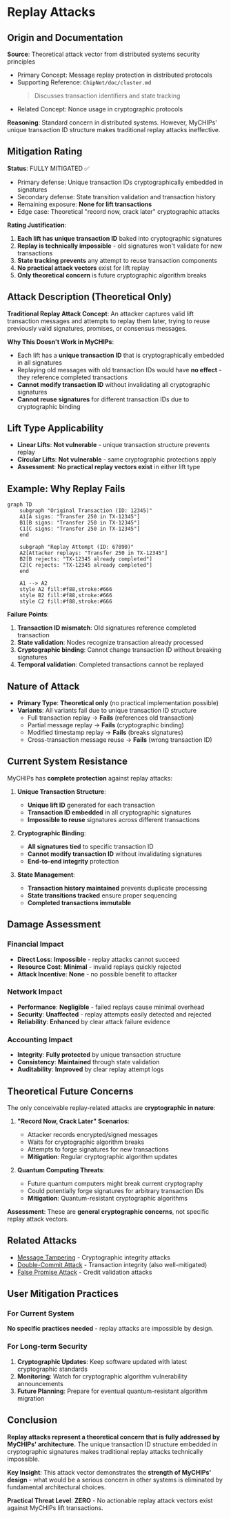 # Replay Attacks

## Origin and Documentation
**Source**: Theoretical attack vector from distributed systems security principles
- Primary Concept: Message replay protection in distributed protocols
- Supporting Reference: `ChipNet/doc/cluster.md`
  > Discusses transaction identifiers and state tracking
- Related Concept: Nonce usage in cryptographic protocols

**Reasoning**: Standard concern in distributed systems. However, MyCHIPs' unique transaction ID structure makes traditional replay attacks ineffective.

## Mitigation Rating
**Status**: FULLY MITIGATED ✅
- Primary defense: Unique transaction IDs cryptographically embedded in signatures
- Secondary defense: State transition validation and transaction history
- Remaining exposure: **None for lift transactions**
- Edge case: Theoretical "record now, crack later" cryptographic attacks

**Rating Justification**:
1. **Each lift has unique transaction ID** baked into cryptographic signatures
2. **Replay is technically impossible** - old signatures won't validate for new transactions
3. **State tracking prevents** any attempt to reuse transaction components
4. **No practical attack vectors** exist for lift replay
5. **Only theoretical concern** is future cryptographic algorithm breaks

## Attack Description (Theoretical Only)

**Traditional Replay Attack Concept**: An attacker captures valid lift transaction messages and attempts to replay them later, trying to reuse previously valid signatures, promises, or consensus messages.

**Why This Doesn't Work in MyCHIPs**:
- Each lift has a **unique transaction ID** that is cryptographically embedded in all signatures
- Replaying old messages with old transaction IDs would have **no effect** - they reference completed transactions
- **Cannot modify transaction ID** without invalidating all cryptographic signatures
- **Cannot reuse signatures** for different transaction IDs due to cryptographic binding

## Lift Type Applicability
- **Linear Lifts**: **Not vulnerable** - unique transaction structure prevents replay
- **Circular Lifts**: **Not vulnerable** - same cryptographic protections apply
- **Assessment**: **No practical replay vectors exist** in either lift type

## Example: Why Replay Fails

```mermaid
graph TD
    subgraph "Original Transaction (ID: 12345)"
    A1[A signs: "Transfer 250 in TX-12345"] 
    B1[B signs: "Transfer 250 in TX-12345"]
    C1[C signs: "Transfer 250 in TX-12345"]
    end
    
    subgraph "Replay Attempt (ID: 67890)"
    A2[Attacker replays: "Transfer 250 in TX-12345"]
    B2[B rejects: "TX-12345 already completed"]
    C2[C rejects: "TX-12345 already completed"]
    end
    
    A1 --> A2
    style A2 fill:#f88,stroke:#666
    style B2 fill:#f88,stroke:#666  
    style C2 fill:#f88,stroke:#666
```

**Failure Points**:
1. **Transaction ID mismatch**: Old signatures reference completed transaction
2. **State validation**: Nodes recognize transaction already processed
3. **Cryptographic binding**: Cannot change transaction ID without breaking signatures
4. **Temporal validation**: Completed transactions cannot be replayed

## Nature of Attack
- **Primary Type**: **Theoretical only** (no practical implementation possible)
- **Variants**: All variants fail due to unique transaction ID structure
  - Full transaction replay → **Fails** (references old transaction)
  - Partial message replay → **Fails** (cryptographic binding)
  - Modified timestamp replay → **Fails** (breaks signatures)
  - Cross-transaction message reuse → **Fails** (wrong transaction ID)

## Current System Resistance

MyCHIPs has **complete protection** against replay attacks:

1. **Unique Transaction Structure**:
   - **Unique lift ID** generated for each transaction
   - **Transaction ID embedded** in all cryptographic signatures
   - **Impossible to reuse** signatures across different transactions

2. **Cryptographic Binding**:
   - **All signatures tied** to specific transaction ID
   - **Cannot modify transaction ID** without invalidating signatures
   - **End-to-end integrity** protection

3. **State Management**:
   - **Transaction history maintained** prevents duplicate processing
   - **State transitions tracked** ensure proper sequencing
   - **Completed transactions immutable**

## Damage Assessment

### Financial Impact
- **Direct Loss**: **Impossible** - replay attacks cannot succeed
- **Resource Cost**: **Minimal** - invalid replays quickly rejected
- **Attack Incentive**: **None** - no possible benefit to attacker

### Network Impact
- **Performance**: **Negligible** - failed replays cause minimal overhead
- **Security**: **Unaffected** - replay attempts easily detected and rejected
- **Reliability**: **Enhanced** by clear attack failure evidence

### Accounting Impact
- **Integrity**: **Fully protected** by unique transaction structure
- **Consistency**: **Maintained** through state validation
- **Auditability**: **Improved** by clear replay attempt logs

## Theoretical Future Concerns

The only conceivable replay-related attacks are **cryptographic in nature**:

1. **"Record Now, Crack Later" Scenarios**:
   - Attacker records encrypted/signed messages
   - Waits for cryptographic algorithm breaks
   - Attempts to forge signatures for new transactions
   - **Mitigation**: Regular cryptographic algorithm updates

2. **Quantum Computing Threats**:
   - Future quantum computers might break current cryptography
   - Could potentially forge signatures for arbitrary transaction IDs  
   - **Mitigation**: Quantum-resistant cryptographic algorithms

**Assessment**: These are **general cryptographic concerns**, not specific replay attack vectors.

## Related Attacks
- [Message Tampering](message-tampering.md) - Cryptographic integrity attacks
- [Double-Commit Attack](double-commit.md) - Transaction integrity (also well-mitigated)
- [False Promise Attack](false-promise.md) - Credit validation attacks

## User Mitigation Practices

### For Current System
**No specific practices needed** - replay attacks are impossible by design.

### For Long-term Security
1. **Cryptographic Updates**: Keep software updated with latest cryptographic standards
2. **Monitoring**: Watch for cryptographic algorithm vulnerability announcements
3. **Future Planning**: Prepare for eventual quantum-resistant algorithm migration

## Conclusion

**Replay attacks represent a theoretical concern that is fully addressed by MyCHIPs' architecture.** The unique transaction ID structure embedded in cryptographic signatures makes traditional replay attacks technically impossible.

**Key Insight**: This attack vector demonstrates the **strength of MyCHIPs' design** - what would be a serious concern in other systems is eliminated by fundamental architectural choices.

**Practical Threat Level**: **ZERO** - No actionable replay attack vectors exist against MyCHIPs lift transactions. 